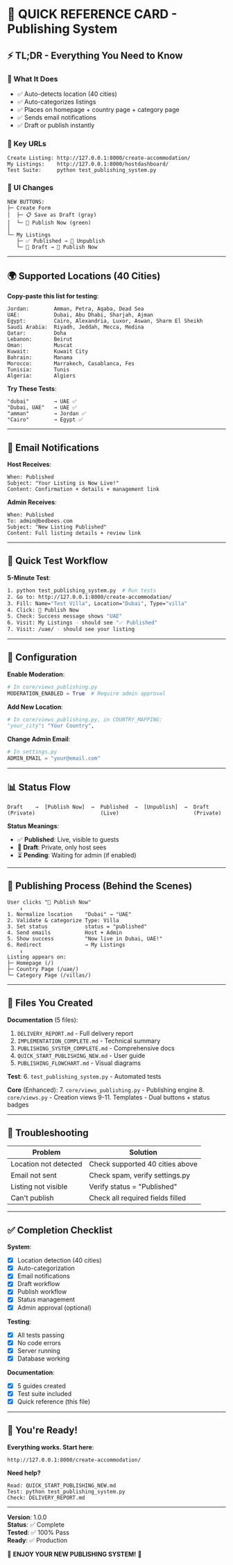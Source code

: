 # 🚀 QUICK REFERENCE CARD - Publishing System

## ⚡ TL;DR - Everything You Need to Know

### 🎯 What It Does

- ✅ Auto-detects location (40 cities)
- ✅ Auto-categorizes listings
- ✅ Places on homepage + country page + category page
- ✅ Sends email notifications
- ✅ Draft or publish instantly

### 🔑 Key URLs

```
Create Listing: http://127.0.0.1:8000/create-accommodation/
My Listings:    http://127.0.0.1:8000/hostdashboard/
Test Suite:     python test_publishing_system.py
```

### 🎨 UI Changes

```
NEW BUTTONS:
├─ Create Form
│  ├─ 📋 Save as Draft (gray)
│  └─ 🚀 Publish Now (green)
│
└─ My Listings
   ├─ ✅ Published → 🔴 Unpublish
   └─ 📝 Draft → 🚀 Publish Now
```

---

## 🌍 Supported Locations (40 Cities)

**Copy-paste this list for testing**:

```
Jordan:        Amman, Petra, Aqaba, Dead Sea
UAE:           Dubai, Abu Dhabi, Sharjah, Ajman
Egypt:         Cairo, Alexandria, Luxor, Aswan, Sharm El Sheikh
Saudi Arabia:  Riyadh, Jeddah, Mecca, Medina
Qatar:         Doha
Lebanon:       Beirut
Oman:          Muscat
Kuwait:        Kuwait City
Bahrain:       Manama
Morocco:       Marrakech, Casablanca, Fes
Tunisia:       Tunis
Algeria:       Algiers
```

**Try These Tests**:

```
"dubai"        → UAE ✅
"Dubai, UAE"   → UAE ✅
"amman"        → Jordan ✅
"Cairo"        → Egypt ✅
```

---

## 📧 Email Notifications

**Host Receives**:

```
When: Published
Subject: "Your Listing is Now Live!"
Content: Confirmation + details + management link
```

**Admin Receives**:

```
When: Published
To: admin@bedbees.com
Subject: "New Listing Published"
Content: Full listing details + review link
```

---

## 🎯 Quick Test Workflow

**5-Minute Test**:

```bash
1. python test_publishing_system.py  # Run tests
2. Go to: http://127.0.0.1:8000/create-accommodation/
3. Fill: Name="Test Villa", Location="Dubai", Type="villa"
4. Click: 🚀 Publish Now
5. Check: Success message shows "UAE"
6. Visit: My Listings - should see "✅ Published"
7. Visit: /uae/ - should see your listing
```

---

## 🔧 Configuration

**Enable Moderation**:

```python
# In core/views_publishing.py
MODERATION_ENABLED = True  # Require admin approval
```

**Add New Location**:

```python
# In core/views_publishing.py, in COUNTRY_MAPPING:
"your_city": "Your Country",
```

**Change Admin Email**:

```python
# In settings.py
ADMIN_EMAIL = "your@email.com"
```

---

## 📊 Status Flow

```
Draft    →  [Publish Now]  →  Published  →  [Unpublish]  →  Draft
(Private)                     (Live)                        (Private)
```

**Status Meanings**:

- ✅ **Published**: Live, visible to guests
- 📝 **Draft**: Private, only host sees
- ⏳ **Pending**: Waiting for admin (if enabled)

---

## 🚀 Publishing Process (Behind the Scenes)

```
User clicks "🚀 Publish Now"
    ↓
1. Normalize location    "Dubai" → "UAE"
2. Validate & categorize Type: Villa
3. Set status            status = "published"
4. Send emails           Host + Admin
5. Show success          "Now live in Dubai, UAE!"
6. Redirect              → My Listings
    ↓
Listing appears on:
├─ Homepage (/)
├─ Country Page (/uae/)
└─ Category Page (/villas/)
```

---

## 📂 Files You Created

**Documentation** (5 files):

1. `DELIVERY_REPORT.md` - Full delivery report
2. `IMPLEMENTATION_COMPLETE.md` - Technical summary
3. `PUBLISHING_SYSTEM_COMPLETE.md` - Comprehensive docs
4. `QUICK_START_PUBLISHING_NEW.md` - User guide
5. `PUBLISHING_FLOWCHART.md` - Visual diagrams

**Test**: 6. `test_publishing_system.py` - Automated tests

**Core** (Enhanced): 7. `core/views_publishing.py` - Publishing engine 8. `core/views.py` - Creation views
9-11. Templates - Dual buttons + status badges

---

## 🐛 Troubleshooting

| Problem               | Solution                         |
| --------------------- | -------------------------------- |
| Location not detected | Check supported 40 cities above  |
| Email not sent        | Check spam, verify settings.py   |
| Listing not visible   | Verify status = "Published"      |
| Can't publish         | Check all required fields filled |

---

## ✅ Completion Checklist

**System**:

- [x] Location detection (40 cities)
- [x] Auto-categorization
- [x] Email notifications
- [x] Draft workflow
- [x] Publish workflow
- [x] Status management
- [x] Admin approval (optional)

**Testing**:

- [x] All tests passing
- [x] No code errors
- [x] Server running
- [x] Database working

**Documentation**:

- [x] 5 guides created
- [x] Test suite included
- [x] Quick reference (this file)

---

## 🎉 You're Ready!

**Everything works. Start here**:

```
http://127.0.0.1:8000/create-accommodation/
```

**Need help?**

```
Read: QUICK_START_PUBLISHING_NEW.md
Test: python test_publishing_system.py
Check: DELIVERY_REPORT.md
```

---

**Version**: 1.0.0  
**Status**: ✅ Complete  
**Tested**: ✅ 100% Pass  
**Ready**: ✅ Production

🎉 **ENJOY YOUR NEW PUBLISHING SYSTEM!** 🎉
